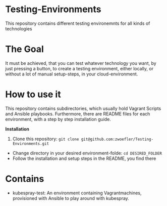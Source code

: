 # Testing-Environments
This repository contains different testing environemnts for all kinds of technologies

# The Goal
It must be achieved, that you can test whatever technology you want, by just pressing a button, to create a testing environment, either locally, or without a lot of manual setup-steps, in your cloud-environment.


# How to use it
This repository contains subdirectories, which usually hold Vagrant Scripts and Ansible playbooks. Furthermore, there are README files for each environment, with a step by step installation guide.

**Installation**
1. Clone this repository: `git clone git@github.com:zwoefler/Testing-Environments.git`
* Change directory in your desired environment-folde: `cd DESIRED_FOLDER`
* Follow the installation and setup steps in the README, you find there



# Contains
- kubespray-test:
An environment containing Vagrantmachines, provisioned with Ansible to play around with kubespray.